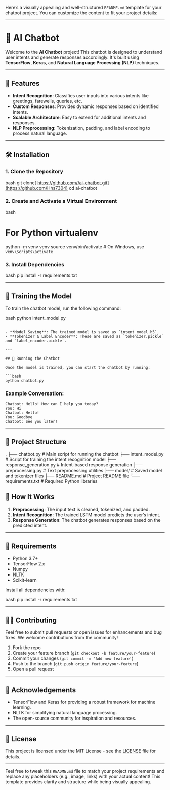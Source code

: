 Here’s a visually appealing and well-structured `README.md` template for your chatbot project. You can customize the content to fit your project details:

---

# 🤖 AI Chatbot

Welcome to the **AI Chatbot** project! This chatbot is designed to understand user intents and generate responses accordingly. It's built using **TensorFlow**, **Keras**, and **Natural Language Processing (NLP)** techniques.


---

## 🚀 Features

- **Intent Recognition**: Classifies user inputs into various intents like greetings, farewells, queries, etc.
- **Custom Responses**: Provides dynamic responses based on identified intents.
- **Scalable Architecture**: Easy to extend for additional intents and responses.
- **NLP Preprocessing**: Tokenization, padding, and label encoding to process natural language.

---

## 🛠️ Installation

### 1. Clone the Repository

bash
git clone[ https://github.com//ai-chatbot.git](https://github.com/Hhs7304)
cd ai-chatbot


### 2. Create and Activate a Virtual Environment

bash
# For Python virtualenv
python -m venv venv
source venv/bin/activate  # On Windows, use `venv\Scripts\activate`


### 3. Install Dependencies

bash
pip install -r requirements.txt

---

## 🔧 Training the Model

To train the chatbot model, run the following command:

bash
python intent_model.py
```

- **Model Saving**: The trained model is saved as `intent_model.h5`.
- **Tokenizer & Label Encoder**: These are saved as `tokenizer.pickle` and `label_encoder.pickle`.

---

## 🤖 Running the Chatbot

Once the model is trained, you can start the chatbot by running:

```bash
python chatbot.py
```

### Example Conversation:
```
Chatbot: Hello! How can I help you today?
You: Hi
Chatbot: Hello!
You: Goodbye
Chatbot: See you later!
```

---

## 📂 Project Structure


.
├── chatbot.py          # Main script for running the chatbot
├── intent_model.py     # Script for training the intent recognition model
├── response_generation.py  # Intent-based response generation
├── preprocessing.py    # Text preprocessing utilities
├── model/              # Saved model and tokenizer files
├── README.md           # Project README file
└── requirements.txt    # Required Python libraries


## 🧠 How It Works

1. **Preprocessing**: The input text is cleaned, tokenized, and padded.
2. **Intent Recognition**: The trained LSTM model predicts the user’s intent.
3. **Response Generation**: The chatbot generates responses based on the predicted intent.

---

## 📝 Requirements

- Python 3.7+
- TensorFlow 2.x
- Numpy
- NLTK
- Scikit-learn

Install all dependencies with:

bash
pip install -r requirements.txt


---

## 👨‍💻 Contributing

Feel free to submit pull requests or open issues for enhancements and bug fixes. We welcome contributions from the community!

1. Fork the repo
2. Create your feature branch (`git checkout -b feature/your-feature`)
3. Commit your changes (`git commit -m 'Add new feature'`)
4. Push to the branch (`git push origin feature/your-feature`)
5. Open a pull request

---

## 🌟 Acknowledgements

- TensorFlow and Keras for providing a robust framework for machine learning.
- NLTK for simplifying natural language processing.
- The open-source community for inspiration and resources.

---

## 📄 License

This project is licensed under the MIT License - see the [LICENSE](LICENSE) file for details.

---

Feel free to tweak this `README.md` file to match your project requirements and replace any placeholders (e.g., image, links) with your actual content! This template provides clarity and structure while being visually appealing.
